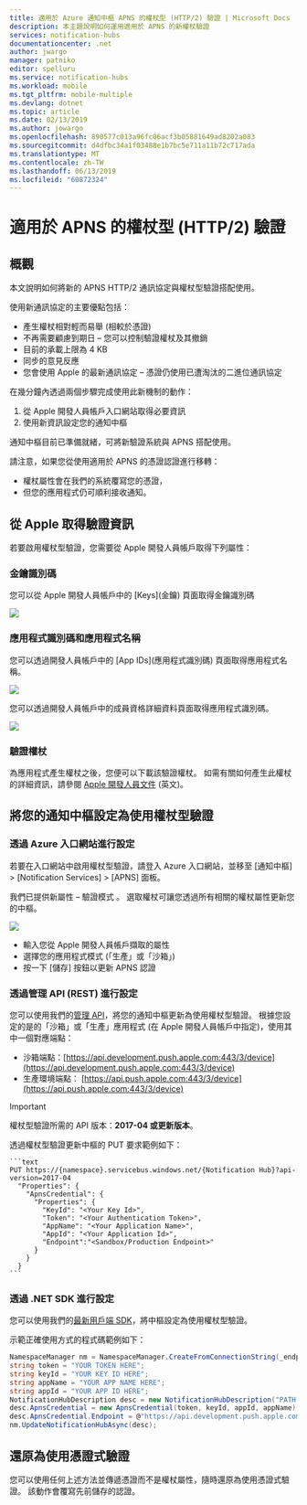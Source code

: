 ```yaml
---
title: 適用於 Azure 通知中樞 APNS 的權杖型 (HTTP/2) 驗證 | Microsoft Docs
description: 本主題說明如何運用適用於 APNS 的新權杖驗證
services: notification-hubs
documentationcenter: .net
author: jwargo
manager: patniko
editor: spelluru
ms.service: notification-hubs
ms.workload: mobile
ms.tgt_pltfrm: mobile-multiple
ms.devlang: dotnet
ms.topic: article
ms.date: 02/13/2019
ms.author: jowargo
ms.openlocfilehash: 890577c013a96fc06acf3b05881649ad8202a083
ms.sourcegitcommit: d4dfbc34a1f03488e1b7bc5e711a11b72c717ada
ms.translationtype: MT
ms.contentlocale: zh-TW
ms.lasthandoff: 06/13/2019
ms.locfileid: "60872324"
---
```

# <a name="token-based-http2-authentication-for-apns"></a>適用於 APNS 的權杖型 (HTTP/2) 驗證

## <a name="overview"></a>概觀

本文說明如何將新的 APNS HTTP/2 通訊協定與權杖型驗證搭配使用。

使用新通訊協定的主要優點包括：

* 產生權杖相對輕而易舉 (相較於憑證)
* 不再需要顧慮到期日 – 您可以控制驗證權杖及其撤銷
* 目前的承載上限為 4 KB
* 同步的意見反應
* 您會使用 Apple 的最新通訊協定 – 憑證仍使用已遭淘汰的二進位通訊協定

在幾分鐘內透過兩個步驟完成使用此新機制的動作：

1. 從 Apple 開發人員帳戶入口網站取得必要資訊
2. 使用新資訊設定您的通知中樞

通知中樞目前已準備就緒，可將新驗證系統與 APNS 搭配使用。

請注意，如果您從使用適用於 APNS 的憑證認證進行移轉：

* 權杖屬性會在我們的系統覆寫您的憑證，
* 但您的應用程式仍可順利接收通知。

## <a name="obtaining-authentication-information-from-apple"></a>從 Apple 取得驗證資訊

若要啟用權杖型驗證，您需要從 Apple 開發人員帳戶取得下列屬性：

### <a name="key-identifier"></a>金鑰識別碼

您可以從 Apple 開發人員帳戶中的 [Keys]\(金鑰\) 頁面取得金鑰識別碼

![](./media/notification-hubs-push-notification-http2-token-authentification/obtaining-auth-information-from-apple.png)

### <a name="application-identifier--application-name"></a>應用程式識別碼和應用程式名稱

您可以透過開發人員帳戶中的 [App IDs]\(應用程式識別碼\) 頁面取得應用程式名稱。

![](./media/notification-hubs-push-notification-http2-token-authentification/app-name.png)

您可以透過開發人員帳戶中的成員資格詳細資料頁面取得應用程式識別碼。

![](./media/notification-hubs-push-notification-http2-token-authentification/app-id.png)

### <a name="authentication-token"></a>驗證權杖

為應用程式產生權杖之後，您便可以下載該驗證權杖。 如需有關如何產生此權杖的詳細資訊，請參閱 [Apple 開發人員文件](https://help.apple.com/xcode/mac/current/#/devdfd3d04a1) (英文)。

## <a name="configuring-your-notification-hub-to-use-token-based-authentication"></a>將您的通知中樞設定為使用權杖型驗證

### <a name="configure-via-the-azure-portal"></a>透過 Azure 入口網站進行設定

若要在入口網站中啟用權杖型驗證，請登入 Azure 入口網站，並移至 [通知中樞] > [Notification Services] > [APNS] 面板。

我們已提供新屬性 – 驗證模式  。 選取權杖可讓您透過所有相關的權杖屬性更新您的中樞。

![](./media/notification-hubs-push-notification-http2-token-authentification/azure-portal-apns-settings.png)

* 輸入您從 Apple 開發人員帳戶擷取的屬性
* 選擇您的應用程式模式 (「生產」或「沙箱」)
* 按一下 [儲存]  按鈕以更新 APNS 認證

### <a name="configure-via-management-api-rest"></a>透過管理 API (REST) 進行設定

您可以使用我們的[管理 API](https://msdn.microsoft.com/library/azure/dn495827.aspx)，將您的通知中樞更新為使用權杖型驗證。
根據您設定的是的「沙箱」或「生產」應用程式 (在 Apple 開發人員帳戶中指定)，使用其中一個對應端點：

* 沙箱端點：[https://api.development.push.apple.com:443/3/device](https://api.development.push.apple.com:443/3/device)
* 生產環境端點： [https://api.push.apple.com:443/3/device](https://api.push.apple.com:443/3/device)

> [!IMPORTANT]
> 權杖型驗證所需的 API 版本：**2017-04 或更新版本**。

透過權杖型驗證更新中樞的 PUT 要求範例如下：

    ```text
    PUT https://{namespace}.servicebus.windows.net/{Notification Hub}?api-version=2017-04
      "Properties": {
        "ApnsCredential": {
          "Properties": {
            "KeyId": "<Your Key Id>",
            "Token": "<Your Authentication Token>",
            "AppName": "<Your Application Name>",
            "AppId": "<Your Application Id>",
            "Endpoint":"<Sandbox/Production Endpoint>"
          }
        }
      }
    ```

### <a name="configure-via-the-net-sdk"></a>透過 .NET SDK 進行設定

您可以使用我們的[最新用戶端 SDK](https://www.nuget.org/packages/Microsoft.Azure.NotificationHubs/1.0.8)，將中樞設定為使用權杖型驗證。

示範正確使用方式的程式碼範例如下：

```csharp
NamespaceManager nm = NamespaceManager.CreateFromConnectionString(_endpoint);
string token = "YOUR TOKEN HERE";
string keyId = "YOUR KEY ID HERE";
string appName = "YOUR APP NAME HERE";
string appId = "YOUR APP ID HERE";
NotificationHubDescription desc = new NotificationHubDescription("PATH TO YOUR HUB");
desc.ApnsCredential = new ApnsCredential(token, keyId, appId, appName);
desc.ApnsCredential.Endpoint = @"https://api.development.push.apple.com:443/3/device";
nm.UpdateNotificationHubAsync(desc);
```

## <a name="reverting-to-using-certificate-based-authentication"></a>還原為使用憑證式驗證

您可以使用任何上述方法並傳遞憑證而不是權杖屬性，隨時還原為使用憑證式驗證。 該動作會覆寫先前儲存的認證。
